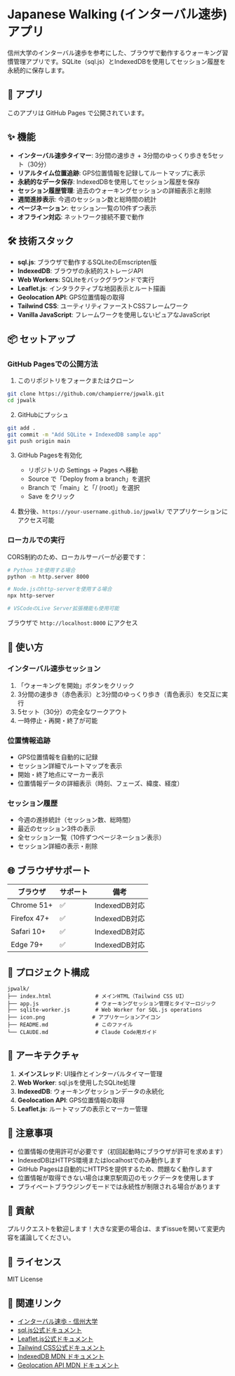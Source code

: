 # Japanese Walking (インターバル速歩) アプリ

信州大学のインターバル速歩を参考にした、ブラウザで動作するウォーキング習慣管理アプリです。SQLite（sql.js）とIndexedDBを使用してセッション履歴を永続的に保存します。

## 🚀 アプリ

このアプリは GitHub Pages で公開されています。

## ✨ 機能

- **インターバル速歩タイマー**: 3分間の速歩き + 3分間のゆっくり歩きを5セット（30分）
- **リアルタイム位置追跡**: GPS位置情報を記録してルートマップに表示
- **永続的なデータ保存**: IndexedDBを使用してセッション履歴を保存
- **セッション履歴管理**: 過去のウォーキングセッションの詳細表示と削除
- **週間進捗表示**: 今週のセッション数と総時間の統計
- **ページネーション**: セッション一覧の10件ずつ表示
- **オフライン対応**: ネットワーク接続不要で動作

## 🛠️ 技術スタック

- **sql.js**: ブラウザで動作するSQLiteのEmscripten版
- **IndexedDB**: ブラウザの永続的ストレージAPI
- **Web Workers**: SQLiteをバックグラウンドで実行
- **Leaflet.js**: インタラクティブな地図表示とルート描画
- **Geolocation API**: GPS位置情報の取得
- **Tailwind CSS**: ユーティリティファーストCSSフレームワーク
- **Vanilla JavaScript**: フレームワークを使用しないピュアなJavaScript

## 📦 セットアップ

### GitHub Pagesでの公開方法

1. このリポジトリをフォークまたはクローン
```bash
git clone https://github.com/champierre/jpwalk.git
cd jpwalk
```

2. GitHubにプッシュ
```bash
git add .
git commit -m "Add SQLite + IndexedDB sample app"
git push origin main
```

3. GitHub Pagesを有効化
   - リポジトリの Settings → Pages へ移動
   - Source で「Deploy from a branch」を選択
   - Branch で「main」と「/ (root)」を選択
   - Save をクリック

4. 数分後、`https://your-username.github.io/jpwalk/` でアプリケーションにアクセス可能

### ローカルでの実行

CORS制約のため、ローカルサーバーが必要です：

```bash
# Python 3を使用する場合
python -m http.server 8000

# Node.jsのhttp-serverを使用する場合
npx http-server

# VSCodeのLive Server拡張機能も使用可能
```

ブラウザで `http://localhost:8000` にアクセス

## 🔧 使い方

### インターバル速歩セッション
1. 「ウォーキングを開始」ボタンをクリック
2. 3分間の速歩き（赤色表示）と3分間のゆっくり歩き（青色表示）を交互に実行
3. 5セット（30分）の完全なワークアウト
4. 一時停止・再開・終了が可能

### 位置情報追跡
- GPS位置情報を自動的に記録
- セッション詳細でルートマップを表示
- 開始・終了地点にマーカー表示
- 位置情報データの詳細表示（時刻、フェーズ、緯度、経度）

### セッション履歴
- 今週の進捗統計（セッション数、総時間）
- 最近のセッション3件の表示
- 全セッション一覧（10件ずつページネーション表示）
- セッション詳細の表示・削除

## 🌐 ブラウザサポート

| ブラウザ | サポート | 備考 |
|---------|----------|------|
| Chrome 51+ | ✅ | IndexedDB対応 |
| Firefox 47+ | ✅ | IndexedDB対応 |
| Safari 10+ | ✅ | IndexedDB対応 |
| Edge 79+ | ✅ | IndexedDB対応 |

## 📁 プロジェクト構成

```
jpwalk/
├── index.html              # メインHTML（Tailwind CSS UI）
├── app.js                  # ウォーキングセッション管理とタイマーロジック
├── sqlite-worker.js        # Web Worker for SQL.js operations
├── icon.png               # アプリケーションアイコン
├── README.md               # このファイル
└── CLAUDE.md               # Claude Code用ガイド
```

## 🔧 アーキテクチャ

1. **メインスレッド**: UI操作とインターバルタイマー管理
2. **Web Worker**: sql.jsを使用したSQLite処理
3. **IndexedDB**: ウォーキングセッションデータの永続化
4. **Geolocation API**: GPS位置情報の取得
5. **Leaflet.js**: ルートマップの表示とマーカー管理

## 📝 注意事項

- 位置情報の使用許可が必要です（初回起動時にブラウザが許可を求めます）
- IndexedDBはHTTPS環境またはlocalhostでのみ動作します
- GitHub Pagesは自動的にHTTPSを提供するため、問題なく動作します
- 位置情報が取得できない場合は東京駅周辺のモックデータを使用します
- プライベートブラウジングモードでは永続性が制限される場合があります

## 🤝 貢献

プルリクエストを歓迎します！大きな変更の場合は、まずissueを開いて変更内容を議論してください。

## 📄 ライセンス

MIT License

## 🔗 関連リンク

- [インターバル速歩 - 信州大学](https://www.shinshu-u.ac.jp/zukan/cooperation/i-walk.html)
- [sql.js公式ドキュメント](https://sql.js.org/)
- [Leaflet.js公式ドキュメント](https://leafletjs.com/)
- [Tailwind CSS公式ドキュメント](https://tailwindcss.com/)
- [IndexedDB MDN ドキュメント](https://developer.mozilla.org/ja/docs/Web/API/IndexedDB_API)
- [Geolocation API MDN ドキュメント](https://developer.mozilla.org/ja/docs/Web/API/Geolocation_API)